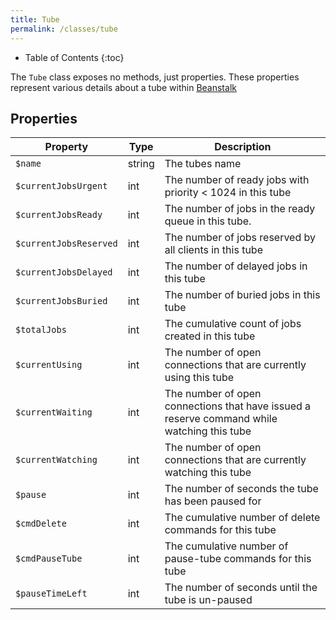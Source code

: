 ```yaml
---
title: Tube
permalink: /classes/tube
---
```


* Table of Contents
{:toc}

The `Tube` class exposes no methods, just properties. These properties represent various details about a tube within [Beanstalk](http://kr.github.io/beanstalkd/)

## Properties

| Property | Type | Description |
| -------- | ---- | ----------- |
| `$name` | string | The tubes name |
| `$currentJobsUrgent` | int | The number of ready jobs with priority < 1024 in this tube |
| `$currentJobsReady` | int | The number of jobs in the ready queue in this tube. |
| `$currentJobsReserved` | int | The number of jobs reserved by all clients in this tube |
| `$currentJobsDelayed` | int | The number of delayed jobs in this tube |
| `$currentJobsBuried` | int | The number of buried jobs in this tube |
| `$totalJobs` | int | The cumulative count of jobs created in this tube |
| `$currentUsing` | int | The number of open connections that are currently using this tube |
| `$currentWaiting` | int | The number of open connections that have issued a reserve command while watching this tube |
| `$currentWatching` | int | The number of open connections that are currently watching this tube |
| `$pause` | int | The number of seconds the tube has been paused for |
| `$cmdDelete` | int | The cumulative number of delete commands for this tube |
| `$cmdPauseTube` | int | The cumulative number of pause-tube commands for this tube |
| `$pauseTimeLeft` | int | The number of seconds until the tube is un-paused |
